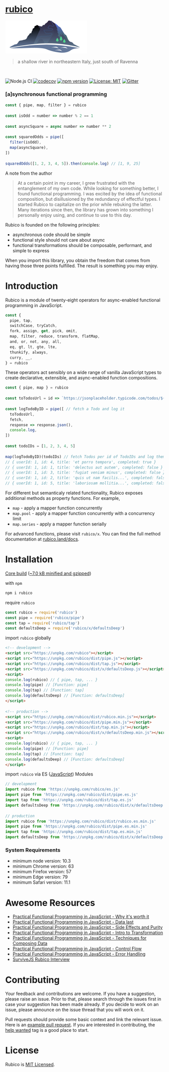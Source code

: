 # [rubico](https://rubico.land/)
![rubico](https://raw.githubusercontent.com/a-synchronous/assets/master/rubico-logo.png)
> a shallow river in northeastern Italy, just south of Ravenna

<br />

![Node.js CI](https://github.com/a-synchronous/rubico/workflows/Node.js%20CI/badge.svg?branch=master)
[![codecov](https://codecov.io/gh/a-synchronous/rubico/branch/master/graph/badge.svg)](https://codecov.io/gh/a-synchronous/rubico)
[![npm version](https://img.shields.io/npm/v/rubico.svg?style=flat)](https://www.npmjs.com/package/rubico)
[![License: MIT](https://img.shields.io/badge/License-MIT-blue.svg)](https://opensource.org/licenses/MIT)
[![Gitter](https://badges.gitter.im/Join_Chat.svg)](https://gitter.im/a-synchronous/rubico)

### [a]synchronous functional programming

```javascript [playground]
const { pipe, map, filter } = rubico

const isOdd = number => number % 2 == 1

const asyncSquare = async number => number ** 2

const squaredOdds = pipe([
  filter(isOdd),
  map(asyncSquare),
])

squaredOdds([1, 2, 3, 4, 5]).then(console.log) // [1, 9, 25]
```

A note from the author
> At a certain point in my career, I grew frustrated with the entanglement of my own code. While looking for something better, I found functional programming. I was excited by the idea of functional composition, but disillusioned by the redundancy of effectful types. I started Rubico to capitalize on the prior while rebuking the latter. Many iterations since then, the library has grown into something I personally enjoy using, and continue to use to this day.

Rubico is founded on the following principles:
 * asynchronous code should be simple
 * functional style should not care about async
 * functional transformations should be composable, performant, and simple to express

When you import this library, you obtain the freedom that comes from having those three points fulfilled. The result is something you may enjoy.

# Introduction

Rubico is a module of twenty-eight operators for async-enabled functional programming in JavaScript.

```javascript
const {
  pipe, tap,
  switchCase, tryCatch,
  fork, assign, get, pick, omit,
  map, filter, reduce, transform, flatMap,
  and, or, not, any, all,
  eq, gt, lt, gte, lte,
  thunkify, always,
  curry, __,
} = rubico
```

These operators act sensibly on a wide range of vanilla JavaScript types to create declarative, extensible, and async-enabled function compositions.

```javascript [playground]
const { pipe, map } = rubico

const toTodosUrl = id => `https://jsonplaceholder.typicode.com/todos/${id}`

const logTodoByID = pipe([ // fetch a Todo and log it
  toTodosUrl,
  fetch,
  response => response.json(),
  console.log,
])

const todoIDs = [1, 2, 3, 4, 5]

map(logTodoByID)(todoIDs) // fetch Todos per id of TodoIDs and log them
// { userId: 1, id: 4, title: 'et porro tempora', completed: true }
// { userId: 1, id: 1, title: 'delectus aut autem', completed: false }
// { userId: 1, id: 3, title: 'fugiat veniam minus', completed: false }
// { userId: 1, id: 2, title: 'quis ut nam facilis...', completed: false }
// { userId: 1, id: 5, title: 'laboriosam mollitia...', completed: false }
```

For different but semanticaly related functionality, Rubico exposes additional methods as property functions. For example,

 * `map` - apply a mapper function concurrently
 * `map.pool` - apply a mapper function concurrently with a concurrency limit
 * `map.series` - apply a mapper function serially

For advanced functions, please visit `rubico/x`. You can find the full method documentation at [rubico.land/docs](https://rubico.land/docs).

# Installation
[Core build](https://unpkg.com/rubico/index.js) ([~7.0 kB minified and gzipped](https://unpkg.com/rubico/dist/rubico.min.js))

with `npm`
```bash
npm i rubico
```

require `rubico`
```javascript
const rubico = require('rubico')
const pipe = require('rubico/pipe')
const tap = require('rubico/tap')
const defaultsDeep = require('rubico/x/defaultsDeep')
```

import `rubico` globally
```html
<!-- development -->
<script src="https://unpkg.com/rubico"></script>
<script src="https://unpkg.com/rubico/dist/pipe.js"></script>
<script src="https://unpkg.com/rubico/dist/tap.js"></script>
<script src="https://unpkg.com/rubico/dist/x/defaultsDeep.js"></script>
<script>
console.log(rubico) // { pipe, tap, ... }
console.log(pipe) // [Function: pipe]
console.log(tap) // [Function: tap]
console.log(defaultsDeep) // [Function: defaultsDeep]
</script>

<!-- production -->
<script src="https://unpkg.com/rubico/dist/rubico.min.js"></script>
<script src="https://unpkg.com/rubico/dist/pipe.min.js"></script>
<script src="https://unpkg.com/rubico/dist/tap.min.js"></script>
<script src="https://unpkg.com/rubico/dist/x/defaultsDeep.min.js"></script>
<script>
console.log(rubico) // { pipe, tap, ... }
console.log(pipe) // [Function: pipe]
console.log(tap) // [Function: tap]
console.log(defaultsDeep) // [Function: defaultsDeep]
</script>
```

import `rubico` via ES ([JavaScript](https://developer.mozilla.org/en-US/docs/Web/JavaScript/Guide/Modules)) Modules
```javascript
// development
import rubico from 'https://unpkg.com/rubico/es.js'
import pipe from 'https://unpkg.com/rubico/dist/pipe.es.js'
import tap from 'https://unpkg.com/rubico/dist/tap.es.js'
import defaultsDeep from 'https://unpkg.com/rubico/dist/x/defaultsDeep.es.js'

// production
import rubico from 'https://unpkg.com/rubico/dist/rubico.es.min.js'
import pipe from 'https://unpkg.com/rubico/dist/pipe.es.min.js'
import tap from 'https://unpkg.com/rubico/dist/tap.es.min.js'
import defaultsDeep from 'https://unpkg.com/rubico/dist/x/defaultsDeep.es.min.js'
```

### System Requirements
 * minimum node version: 10.3
 * minimum Chrome version: 63
 * minimum Firefox version: 57
 * minimum Edge version: 79
 * minimum Safari version: 11.1

# Awesome Resources
 * [Practical Functional Programming in JavaScript - Why it's worth it](https://dev.to/richytong/practical-functional-programming-in-javascript-why-it-s-worth-it-ep1)
 * [Practical Functional Programming in JavaScript - Data last](https://dev.to/richytong/practical-functional-programming-in-javascript-data-last-1gjo)
 * [Practical Functional Programming in JavaScript - Side Effects and Purity](https://dev.to/richytong/practical-functional-programming-in-javascript-side-effects-and-purity-revised-420h)
 * [Practical Functional Programming in JavaScript - Intro to Transformation](https://dev.to/richytong/practical-functional-programming-in-javascript-intro-to-transformation-55hm)
 * [Practical Functional Programming in JavaScript - Techniques for Composing Data](https://dev.to/richytong/practical-functional-programming-in-javascript-techniques-for-composing-data-c39)
 * [Practical Functional Programming in JavaScript - Control Flow](https://dev.to/richytong/practical-functional-programming-in-javascript-control-flow-2fim)
 * [Practical Functional Programming in JavaScript - Error Handling](https://dev.to/richytong/practical-functional-programming-in-javascript-error-handling-8g5)
 * [SurviveJS Rubico Interview](https://survivejs.com/blog/rubico-interview/)

# Contributing
Your feedback and contributions are welcome. If you have a suggestion, please raise an issue. Prior to that, please search through the issues first in case your suggestion has been made already. If you decide to work on an issue, please announce on the issue thread that you will work on it.

Pull requests should provide some basic context and link the relevant issue. Here is an [example pull request](https://github.com/a-synchronous/rubico/pull/12). If you are interested in contributing, the [help wanted](https://github.com/a-synchronous/rubico/issues?q=is%3Aissue+is%3Aopen+label%3A%22help+wanted%22) tag is a good place to start.

# License
Rubico is [MIT Licensed](https://github.com/a-synchronous/rubico/blob/master/LICENSE).
